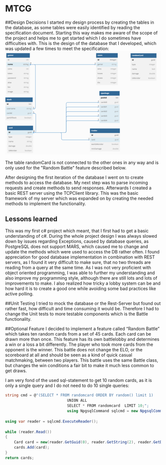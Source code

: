 # MTCG
##Design Decisions
I started my design process by creating the tables in the database, as some tables were easily identified by reading the specification document. Starting this way makes me aware of the scope of the project and helps me to get started which I do sometimes have difficulties with.
This is the design of the database that I developed, which was updated a few times to meet the specification:
![DBDesign](img/finalDbDesign.png)

The table randomCard is not connected to the other ones in any way and is only used for the "Random Battle" feature described below.

After designing the first iteration of the database I went on to create methods to access the database. My next step was to parse incoming requests and create methods to send responses. Afterwards I created a basic REST server using the TCPClient library. This was the basic framework of my server which was expanded on by creating the needed methods to implement the functionality. 

## Lessons learned
This was my first c# project which meant, that I first had to get a basic understanding of c#. During the whole project design I was always slowed down by issues regarding Exceptions, caused by database queries, as PostgreSQL does not support MARS, which caused me to change and update the methods which were used to access the DB rather often. I found appreciation for good database implementation in combination with REST servers, as I found it very difficult to make sure, that no two threads are reading from a query at the same time. As I was not very proficient with object oriented programming, I was able to further my understanding and also improve my programming style, although there are still lots and lots of improvements to make. I also realized how tricky a lobby system can be and how hard it is to create a good one while avoiding some bad practices like active polling.

##Unit Testing
I tried to mock the database or the Rest-Server but found out rather fast, how difficult and time consuming it would be. Therefore I had to change the Unit tests to more testable components which is the Battle functionality.

##Optional Feature
I decided to implement a feature called “Random Battle” which takes ten random cards from a set of 45 cards. Each card can be drawn more than once. This feature has its own battlelobby and determines a win or a loss a bit differently. The player who took more cards from the opponent is the winner. This battle does not change the ELO, or the scoreboard at all and should be seen as a kind of quick casual matchmaking, between two players. This battle uses the same Battle class, but changes the win conditions a fair bit to make it much less common to get draws. 

I am very fond of the used sql-statement to get 10 random cards, as it is only a single query and I do not need to do 10 single queries:
```cs
string cmd = @"(SELECT * FROM randomcard ORDER BY random() limit 1)
                            UNION ALL
                            SELECT * FROM randomcard  LIMIT 10;";
                            using NpgsqlCommand sqlcmd = new NpgsqlCommand(cmd, this.con);

using var reader = sqlcmd.ExecuteReader();

while (reader.Read())
{
    Card card = new(reader.GetGuid(0), reader.GetString(2), reader.GetDouble(3));
    cards.Add(card);
}
return cards;
```
